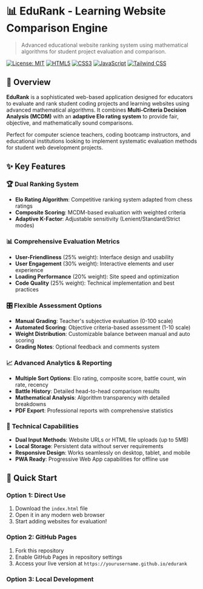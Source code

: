 # 📊 EduRank - Learning Website Comparison Engine

> Advanced educational website ranking system using mathematical algorithms for student project evaluation and comparison.

[![License: MIT](https://img.shields.io/badge/License-MIT-yellow.svg)](https://opensource.org/licenses/MIT)
[![HTML5](https://img.shields.io/badge/HTML5-E34F26?logo=html5&logoColor=white)](https://developer.mozilla.org/en-US/docs/Web/HTML)
[![CSS3](https://img.shields.io/badge/CSS3-1572B6?logo=css3&logoColor=white)](https://developer.mozilla.org/en-US/docs/Web/CSS)
[![JavaScript](https://img.shields.io/badge/JavaScript-F7DF1E?logo=javascript&logoColor=black)](https://developer.mozilla.org/en-US/docs/Web/JavaScript)
[![Tailwind CSS](https://img.shields.io/badge/Tailwind_CSS-38B2AC?logo=tailwind-css&logoColor=white)](https://tailwindcss.com/)

## 🎯 Overview

**EduRank** is a sophisticated web-based application designed for educators to evaluate and rank student coding projects and learning websites using advanced mathematical algorithms. It combines **Multi-Criteria Decision Analysis (MCDM)** with an **adaptive Elo rating system** to provide fair, objective, and mathematically sound comparisons.

Perfect for computer science teachers, coding bootcamp instructors, and educational institutions looking to implement systematic evaluation methods for student web development projects.

## ✨ Key Features

### 🏆 **Dual Ranking System**
- **Elo Rating Algorithm**: Competitive ranking system adapted from chess ratings
- **Composite Scoring**: MCDM-based evaluation with weighted criteria
- **Adaptive K-Factor**: Adjustable sensitivity (Lenient/Standard/Strict modes)

### 📊 **Comprehensive Evaluation Metrics**
- **User-Friendliness** (25% weight): Interface design and usability
- **User Engagement** (30% weight): Interactive elements and user experience  
- **Loading Performance** (20% weight): Site speed and optimization
- **Code Quality** (25% weight): Technical implementation and best practices

### 🎛️ **Flexible Assessment Options**
- **Manual Grading**: Teacher's subjective evaluation (0-100 scale)
- **Automated Scoring**: Objective criteria-based assessment (1-10 scale)
- **Weight Distribution**: Customizable balance between manual and auto scoring
- **Grading Notes**: Optional feedback and comments system

### 📈 **Advanced Analytics & Reporting**
- **Multiple Sort Options**: Elo rating, composite score, battle count, win rate, recency
- **Battle History**: Detailed head-to-head comparison results
- **Mathematical Analysis**: Algorithm transparency with detailed breakdowns
- **PDF Export**: Professional reports with comprehensive statistics

### 🔧 **Technical Capabilities**
- **Dual Input Methods**: Website URLs or HTML file uploads (up to 5MB)
- **Local Storage**: Persistent data without server requirements
- **Responsive Design**: Works seamlessly on desktop, tablet, and mobile
- **PWA Ready**: Progressive Web App capabilities for offline use

## 🚀 Quick Start

### Option 1: Direct Use
1. Download the `index.html` file
2. Open it in any modern web browser
3. Start adding websites for evaluation!

### Option 2: GitHub Pages
1. Fork this repository
2. Enable GitHub Pages in repository settings
3. Access your live version at `https://yourusername.github.io/edurank`

### Option 3: Local Development
